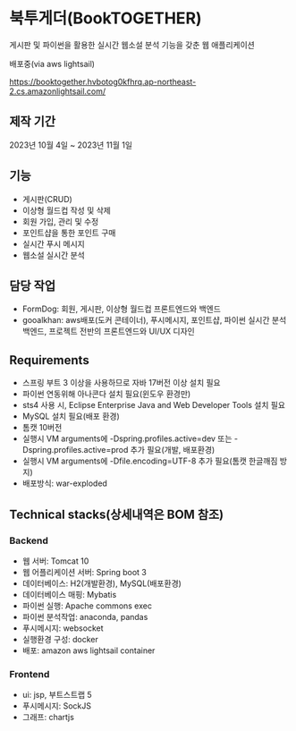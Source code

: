 # 북투게더(BookTOGETHER)
게시판 및 파이썬을 활용한 실시간 웹소설 분석 기능을 갖춘 웹 애플리케이션

배포중(via aws lightsail)

https://booktogether.hvbotog0kfhrq.ap-northeast-2.cs.amazonlightsail.com/

## 제작 기간
2023년 10월 4일 ~ 2023년 11월 1일

## 기능
* 게시판(CRUD)
* 이상형 월드컵 작성 및 삭제
* 회원 가입, 관리 및 수정
* 포인트샵을 통한 포인트 구매
* 실시간 푸시 메시지
* 웹소설 실시간 분석

## 담당 작업
* FormDog: 회원, 게시판, 이상형 월드컵 프론트엔드와 백엔드
* gooalkhan: aws배포(도커 콘테이너), 푸시메시지, 포인트샵, 파이썬 실시간 분석 백엔드, 프로젝트 전반의 프론트엔드와 UI/UX 디자인

## Requirements
* 스프링 부트 3 이상을 사용하므로 자바 17버전 이상 설치 필요
* 파이썬 연동위해 아나콘다 설치 필요(윈도우 환경만)
* sts4 사용 시, Eclipse Enterprise Java and Web Developer Tools 설치 필요
* MySQL 설치 필요(배포 환경)
* 톰캣 10버전
* 실행시 VM arguments에 -Dspring.profiles.active=dev 또는 -Dspring.profiles.active=prod 추가 필요(개발, 배포환경)
* 실행시 VM arguments에 -Dfile.encoding=UTF-8 추가 필요(톰캣 한글깨짐 방지)
* 배포방식: war-exploded

## Technical stacks(상세내역은 BOM 참조)

### Backend
* 웹 서버: Tomcat 10
* 웹 어플리케이션 서버: Spring boot 3
* 데이터베이스: H2(개발환경), MySQL(배포환경)
* 데이터베이스 매핑: Mybatis
* 파이썬 실행: Apache commons exec
* 파이썬 분석작업: anaconda, pandas
* 푸시메시지: websocket
* 실행환경 구성: docker
* 배포: amazon aws lightsail container

### Frontend
* ui: jsp, 부트스트랩 5
* 푸시메시지: SockJS
* 그래프: chartjs
